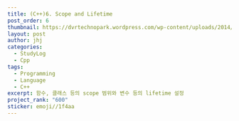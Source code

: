 ```yaml
---
title: (C++)6. Scope and Lifetime
post_order: 6
thumbnail: https://dvrtechnopark.wordpress.com/wp-content/uploads/2014/02/4970b-scopeandlifetime.jpg
layout: post
author: jhj
categories:
  - StudyLog
  - Cpp
tags:
  - Programming
  - Language
  - C++
excerpt: 함수, 클래스 등의 scope 범위와 변수 등의 lifetime 설정
project_rank: "600"
sticker: emoji//1f4aa
---
```

